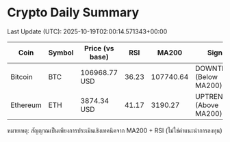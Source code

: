 # Crypto Daily Summary

Last Update (UTC): 2025-10-19T02:00:14.571343+00:00

| Coin | Symbol | Price (vs base) | RSI | MA200 | Signal |
|------|--------|------------------|-----|-------|--------|
| Bitcoin | BTC | 106968.77 USD | 36.23 | 107740.64 | DOWNTREND (Below MA200) |
| Ethereum | ETH | 3874.34 USD | 41.17 | 3190.27 | UPTREND (Above MA200) |

หมายเหตุ: สัญญาณเป็นเพียงการประเมินเชิงเทคนิคจาก MA200 + RSI (ไม่ใช่คำแนะนำการลงทุน)